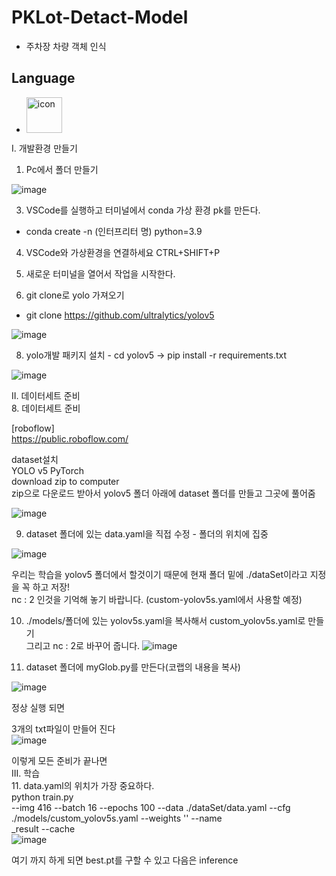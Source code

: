 # PKLot-Detact-Model  
 - 주차장 차량 객체 인식  
## Language  
 - <div style="display: flex; align-items: flex-start;"><img src="https://techstack-generator.vercel.app/python-icon.svg" alt="icon" width="57" height="57" /></div>  

 I. 개발환경 만들기 
1. Pc에서 폴더 만들기  
  
![image](https://github.com/jiwon0629/PKLot-Detact-Model/assets/149983498/a357b6ca-306d-4939-b562-c4a6440ae8d3)  


3. VSCode를 실행하고 터미널에서 conda 가상 환경 pk를 만든다.  
- conda create -n (인터프리터 명) python=3.9

4. VSCode와 가상환경을 연결하세요 CTRL+SHIFT+P  
  
6. 새로운 터미널을 열어서 작업을 시작한다.  

7. git clone로 yolo 가져오기  
- git clone https://github.com/ultralytics/yolov5

![image](https://github.com/jiwon0629/PKLot-Detact-Model/assets/149983498/ff5462e2-a28a-4ea6-ba16-419258e7aee5)  

8. yolo개발 패키지 설치  - cd yolov5 -> pip install -r requirements.txt

![image](https://github.com/jiwon0629/PKLot-Detact-Model/assets/149983498/9767eeef-b0dd-4f83-a2c4-cec16bc18276)  

II. 데이터세트 준비  
8. 데이터세트 준비   

[roboflow]  
https://public.roboflow.com/  

dataset설치  
YOLO v5 PyTorch  
download zip to computer  
zip으로 다운로드 받아서 yolov5 폴더 아래에 dataset 폴더를 만들고 그곳에 풀어줌  

![image](https://github.com/jiwon0629/PKLot-Detact-Model/assets/149983498/804a6630-291e-4dea-a1ad-c89358fea499)  


9. dataset 폴더에 있는 data.yaml을 직접 수정 - 폴더의 위치에 집중

![image](https://github.com/jiwon0629/PKLot-Detact-Model/assets/149983498/0075414c-0778-4c2c-90c4-831ff3d32883)  


우리는 학습을 yolov5 폴더에서 할것이기 때문에 현재 폴더 밑에 ./dataSet이라고 지정을 꼭 하고 저장!  
nc : 2 인것을 기억해 놓기 바랍니다. (custom-yolov5s.yaml에서 사용할 예정)  

10. ./models/폴더에 있는 yolov5s.yaml을 복사해서 custom_yolov5s.yaml로 만들기   
그리고 nc : 2로 바꾸어 줍니다.
![image](https://github.com/jiwon0629/PKLot-Detact-Model/assets/149983498/30369b8e-573b-4fb5-b826-a96f0259617f)  


12. dataset 폴더에 myGlob.py를 만든다(코랩의 내용을 복사)

![image](https://github.com/jiwon0629/PKLot-Detact-Model/assets/149983498/fd1b5a53-d4cc-4aa3-ad94-ca5b795deee5)  


정상 실행 되면  

3개의 txt파일이 만들어 진다   
![image](https://github.com/jiwon0629/PKLot-Detact-Model/assets/149983498/c5d61f91-6ec7-44af-8d59-95c442dc5cd2)  


이렇게 모든 준비가 끝나면  
III. 학습  
11. data.yaml의 위치가 가장 중요하다.  
python train.py  
--img 416 --batch 16 --epochs 100 --data ./dataSet/data.yaml --cfg ./models/custom_yolov5s.yaml --weights '' --name  
_result --cache  
![image](https://github.com/jiwon0629/PKLot-Detact-Model/assets/149983498/00704b4e-84d1-4ed7-8680-46c31e40c7d9)  

여기 까지 하게 되면 best.pt를 구할 수 있고 다음은 inference  



